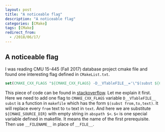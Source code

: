 ```yaml
---
layout: post
title: "A noticeable flag"
description: "A noticeable flag"
categories: [CMake]
tags: [CMake]
redirect_from:
  - /2018/06/17/
---
```


## A noticeable flag

I was reading CMU 15-445 (Fall 2017) database project cmake file and found one interesting flag defined in `CMakeList.txt`. 
```cmake
set(CMAKE_CXX_FLAGS "${CMAKE_CXX_FLAGS} -D__VTableFILE__='\"$(subst ${CMAKE_SOURCE_DIR}/ , , $(abspath $<))\"'")
```
This piece of code can be found in [stackoverflow](https://stackoverflow.com/questions/8487986/file-macro-shows-full-path/16658858#16658858). Let me explain it first. 
Here we need to add one flag to `CMAKE_CXX_FLAGS` variable `D__VTableFILE__` 
`subst` is a function in `makefile` which has the form `$(subst from,to,text)`. It will replace every `from` text to `to` text in `text`. And here we are substitute `${CMAKE_SOURCE_DIR}` with empty string in `abspath $<`. `$<` is one special variable defined in makefile. It means the name of the first prerequisite.
Then use `__FILENAME__` in place of `__FILE__`.

